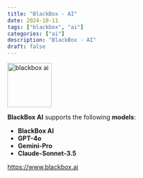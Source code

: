 ```yaml
---
title: "BlackBox - AI"
date: 2024-10-11
tags: ["blackbox", "ai"]
categories: ["ai"]
description: "BlackBox - AI"
draft: false
---
```


<img src="https://www.blackbox.ai/apple-touch-icon.png" alt="blackbox ai" width="100" height="100">

**BlackBox AI** supports the following **models**:
- **BlackBox AI**
- **GPT-4o**
- **Gemini-Pro**
- **Claude-Sonnet-3.5**

https://www.blackbox.ai
